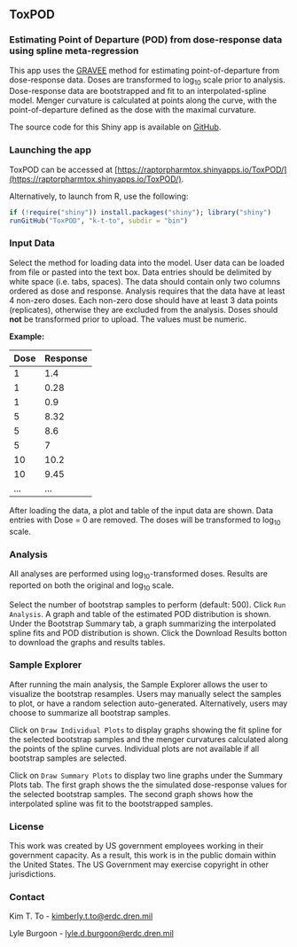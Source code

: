 ## ToxPOD 
### Estimating Point of Departure (POD) from dose-response data using spline meta-regression

This app uses the [GRAVEE](https://github.com/k-t-to/gravee) method for estimating point-of-departure from dose-response data. Doses are transformed to log<sub>10</sub> scale prior to analysis. Dose-response data are bootstrapped and fit to an interpolated-spline model. Menger curvature is calculated at points along the curve, with the point-of-departure defined as the dose with the maximal curvature. 

The source code for this Shiny app is available on [GitHub](https://github.com/k-t-to/gravee_app).

### Launching the app 

ToxPOD can be accessed at  [https://raptorpharmtox.shinyapps.io/ToxPOD/](https://raptorpharmtox.shinyapps.io/ToxPOD/). 


Alternatively, to launch from R, use the following: 

```R
if (!require("shiny")) install.packages("shiny"); library("shiny")
runGitHub("ToxPOD", "k-t-to", subdir = "bin")
```

### Input Data  

Select the method for loading data into the model. User data can be loaded from file or pasted into the text box. Data entries should be delimited by white space (i.e. tabs, spaces).  The data should contain only two columns ordered as dose and response. Analysis requires that the data have at least 4 non-zero doses. Each non-zero dose should have at least 3 data points (replicates), otherwise they are excluded from the analysis. Doses should **not** be transformed prior to upload. The values must be numeric. 

**Example:**

| Dose  | Response |
| --------- | --------- |
| 1  | 1.4  |
| 1  | 0.28  |
| 1  | 0.9  |
| 5  | 8.32  |
| 5  | 8.6  |
| 5  | 7  |
| 10  | 10.2  |
| 10  | 9.45  |
|...|...|

After loading the data, a plot and table of the input data are shown. Data entries with Dose = 0 are removed. The doses will be transformed to log<sub>10</sub> scale. 

### Analysis

All analyses are performed using log<sub>10</sub>-transformed doses. Results are reported on both the original and log<sub>10</sub> scale.

Select the number of bootstrap samples to perform (default: 500). Click `Run Analysis`. A graph and table of the estimated POD distribution is shown. Under the Bootstrap Summary tab, a graph summarizing the interpolated spline fits and POD distribution is shown. Click the Download Results botton to download the graphs and results tables. 

### Sample Explorer

After running the main analysis, the Sample Explorer allows the user to visualize the bootstrap resamples. Users may manually select the samples to plot, or have a random selection auto-generated. Alternatively, users may choose to summarize all bootstrap samples.  

Click on `Draw Individual Plots` to display graphs showing the fit spline for the selected bootstrap samples and the menger curvatures calculated along the points of the spline curves. Individual plots are not available if all bootstrap samples are selected. 

Click on `Draw Summary Plots` to display two line graphs under the Summary Plots tab. The first graph shows the the simulated dose-response values for the selected bootstrap samples. The second graph shows how the interpolated spline was fit to the bootstrapped samples. 

### License

This work was created by US government employees working in their government capacity. As a result, this work is in the public domain within the United States. The US Government may exercise copyright in other jurisdictions.

### Contact

Kim T. To - [kimberly.t.to@erdc.dren.mil](kimberly.t.to@erdc.dren.mil)

Lyle Burgoon - [lyle.d.burgoon@erdc.dren.mil](lyle.d.burgoon@erdc.dren.mil)
